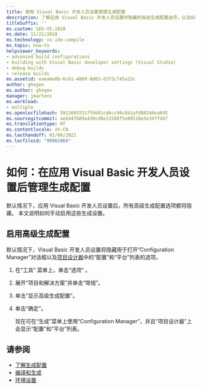 ```yaml
---
title: 使用 Visual Basic 开发人员设置管理生成配置
description: 了解应用 Visual Basic 开发人员设置时隐藏的高级生成配置选项，以及如何手动启用这些生成设置。
titleSuffix: ''
ms.custom: SEO-VS-2020
ms.date: 11/21/2018
ms.technology: vs-ide-compile
ms.topic: how-to
helpviewer_keywords:
- advanced build configurations
- building with Visual Basic developer settings (Visual Studio)
- debug builds
- release builds
ms.assetid: eaea6e0b-6c61-4869-8d63-d372c745a23c
author: ghogen
ms.author: ghogen
manager: jmartens
ms.workload:
- multiple
ms.openlocfilehash: 5912603331ff6681cd6cc98cbb1afd88246ea695
ms.sourcegitcommit: ae6d47b09a439cd0e13180f5e89510e3e347fd47
ms.translationtype: HT
ms.contentlocale: zh-CN
ms.lasthandoff: 02/08/2021
ms.locfileid: "99962868"
---
```

# <a name="how-to-manage-build-configurations-with-visual-basic-developer-settings-applied"></a>如何：在应用 Visual Basic 开发人员设置后管理生成配置

默认情况下，应用 Visual Basic 开发人员设置后，所有高级生成配置选项都将隐藏。 本文说明如何手动启用这些生成设置。

## <a name="enable-advanced-build-configurations"></a>启用高级生成配置

默认情况下，Visual Basic 开发人员设置将隐藏用于打开“Configuration Manager”对话框以及[项目设计器](../ide/reference/application-page-project-designer-visual-basic.md)中的“配置”和“平台”列表的选项。

1. 在“工具”  菜单上，单击“选项” 。

2. 展开“项目和解决方案”并单击“常规”。

3. 单击“显示高级生成配置”。

4. 单击“确定”。

     现在可在“生成”菜单上使用“Configuration Manager”，并且“项目设计器”上会显示“配置”和“平台”列表。

## <a name="see-also"></a>请参阅

- [了解生成配置](../ide/understanding-build-configurations.md)
- [编译和生成](../ide/compiling-and-building-in-visual-studio.md)
- [环境设置](../ide/environment-settings.md)
